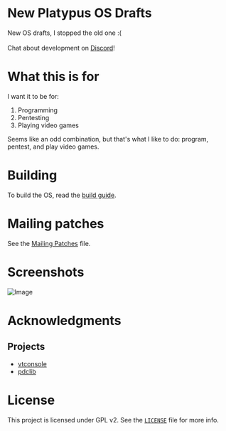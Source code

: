 # New Platypus OS Drafts
New OS drafts, I stopped the old one :(
<br/><br/>
Chat about development on [Discord](https://discord.gg/t6keJw974q)!

# What this is for
I want it to be for:
1. Programming
2. Pentesting
3. Playing video games

Seems like an odd combination, but that's what I like to do: program, pentest, and play video games.

# Building
To build the OS, read the [build guide](https://github.com/kushagra765/new-platypus-os-drafts/blob/0.09/docs/Building.md).

# Mailing patches
See the [Mailing Patches](https://github.com/kushagra765/new-platypus-os-drafts/blob/0.09/docs/Mailing-Patches.md) file.

# Screenshots
![Image](https://github.com/kushagra765/new-platypus-os-drafts/blob/0.09/screenshots/Screenshot-0.09-dev.png)

# Acknowledgments
## Projects
- [vtconsole](https://github.com/sleepy-monax/vtconsole)
- [pdclib](https://github.com/DevSolar/pdclib)

# License
This project is licensed under GPL v2. See the [`LICENSE`](https://github.com/Platypus-Tech/new-platypus-os-drafts/blob/0.09/LICENSE) file for more info.
